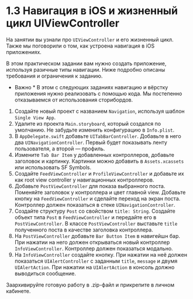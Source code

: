 # 1.3 Навигация в iOS и жизненный цикл UIViewController

На занятии вы узнали про `UIViewController` и его жизненный цикл. Также мы поговорили о том, как устроена навигация в iOS приложениях.

В этом практическом задании вам нужно создать приложение, используя разичные типы навигации. 
Ниже подробно описаны требования и ограничения к заданию.

* Важно *
В этом с следующих заданиях навигацию и вёрстку приложения нужно реализовать с помощью кода. Мы постепенно отказываемся от использования сторибордов.

1. Создайте новый проект с названием `Navigation`, используя шаблон `Single View App`.
2. Удалите из проекта `Main.storyboard`, который создался по умолчанию. Не забудьте изменить конфигурацию в `Info.plist`.
3. В `AppDelegate.swift` добавьте `UITabBarController`. Добавьте в него два `UINavigationController`. Первый будет показывать ленту пользователя, а второй — профиль.
4. Измените `Tab Bar Item` у добавленных контроллеров, добавьте заголовок и картинку. Картинки можно добавить в `Assets.xcassets` или использовать SF Symbols.
5. Создайте `FeedViewController` и `ProfileViewController` и добавьте их как root view controller у навигационных контроллеров.
6. Добавьте `PostViewController` для показа выбранного поста. Поменяйте заголовок у контроллера и цвет главной view. Добавьте кнопку на `FeedViewController` и сделайте переход на экран поста. Контроллер должен показаться в стеке `UINavigationController`.
7. Создайте структуру `Post` со свойством `title: String`. Создайте объект типа `Post` в `FeedViewController` и передайте его в `PostViewController`. В классе `PostViewController` выставьте `title` полученного поста в качестве заголовка контроллера.
8. На `PostViewController` добавьте `Bar Button Item` в навигейшн бар. При нажатии на него должен открываться новый контроллер `InfoViewController`. Контроллер должен показаться модально.
9. На `InfoViewController` создайте кнопку. При нажатии на неё должен показаться `UIAlertController` с заданным `title`, `message` и двумя `UIAlertAction`. При нажатии на `UIAlertAction` в консоль должно выводиться сообщение.

Заархивируйте готовую работу в .zip-файл и прикрепите в личном кабинете.
